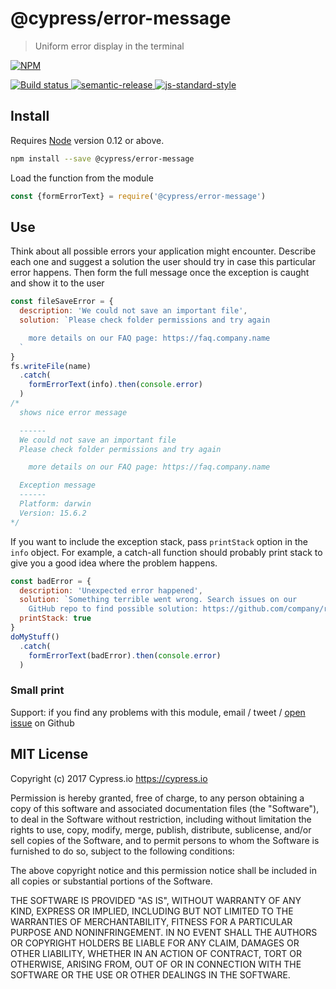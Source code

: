 # @cypress/error-message

> Uniform error display in the terminal

[![NPM][npm-icon] ][npm-url]

[![Build status][ci-image] ][ci-url]
[![semantic-release][semantic-image] ][semantic-url]
[![js-standard-style][standard-image]][standard-url]

## Install

Requires [Node](https://nodejs.org/en/) version 0.12 or above.

```sh
npm install --save @cypress/error-message
```

Load the function from the module

```js
const {formErrorText} = require('@cypress/error-message')
```

## Use

Think about all possible errors your application might encounter.
Describe each one and suggest a solution the user should try in case this
particular error happens. Then form the full message once the exception
is caught and show it to the user

```js
const fileSaveError = {
  description: 'We could not save an important file',
  solution: `Please check folder permissions and try again

    more details on our FAQ page: https://faq.company.name
  `
}
fs.writeFile(name)
  .catch(
    formErrorText(info).then(console.error)
  )
/*
  shows nice error message

  ------
  We could not save an important file
  Please check folder permissions and try again

    more details on our FAQ page: https://faq.company.name

  Exception message
  ------
  Platform: darwin
  Version: 15.6.2
*/
```

If you want to include the exception stack, pass `printStack` option in
the `info` object. For example, a catch-all function should probably print
stack to give you a good idea where the problem happens.

```js
const badError = {
  description: 'Unexpected error happened',
  solution: `Something terrible went wrong. Search issues on our
    GitHub repo to find possible solution: https://github.com/company/repo`,
  printStack: true
}
doMyStuff()
  .catch(
    formErrorText(badError).then(console.error)
  )
```

### Small print

Support: if you find any problems with this module, email / tweet /
[open issue](https://github.com/cypress-io/error-message/issues) on Github

## MIT License

Copyright (c) 2017 Cypress.io https://cypress.io

Permission is hereby granted, free of charge, to any person
obtaining a copy of this software and associated documentation
files (the "Software"), to deal in the Software without
restriction, including without limitation the rights to use,
copy, modify, merge, publish, distribute, sublicense, and/or sell
copies of the Software, and to permit persons to whom the
Software is furnished to do so, subject to the following
conditions:

The above copyright notice and this permission notice shall be
included in all copies or substantial portions of the Software.

THE SOFTWARE IS PROVIDED "AS IS", WITHOUT WARRANTY OF ANY KIND,
EXPRESS OR IMPLIED, INCLUDING BUT NOT LIMITED TO THE WARRANTIES
OF MERCHANTABILITY, FITNESS FOR A PARTICULAR PURPOSE AND
NONINFRINGEMENT. IN NO EVENT SHALL THE AUTHORS OR COPYRIGHT
HOLDERS BE LIABLE FOR ANY CLAIM, DAMAGES OR OTHER LIABILITY,
WHETHER IN AN ACTION OF CONTRACT, TORT OR OTHERWISE, ARISING
FROM, OUT OF OR IN CONNECTION WITH THE SOFTWARE OR THE USE OR
OTHER DEALINGS IN THE SOFTWARE.

[npm-icon]: https://nodei.co/npm/@cypress/error-message.svg?downloads=true
[npm-url]: https://npmjs.org/package/@cypress/error-message
[ci-image]: https://travis-ci.org/cypress-io/error-message.svg?branch=master
[ci-url]: https://travis-ci.org/cypress-io/error-message
[semantic-image]: https://img.shields.io/badge/%20%20%F0%9F%93%A6%F0%9F%9A%80-semantic--release-e10079.svg
[semantic-url]: https://github.com/semantic-release/semantic-release
[standard-image]: https://img.shields.io/badge/code%20style-standard-brightgreen.svg
[standard-url]: http://standardjs.com/
